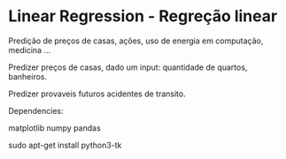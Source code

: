 # Linear Regression - Regreção linear


Predição de preços de casas, ações, uso de energia em computação, medicina ...

Predizer preços de casas, dado um input: quantidade de quartos, banheiros.

Predizer provaveis futuros acidentes de transito.



Dependencies:

matplotlib
numpy
pandas

sudo apt-get install python3-tk